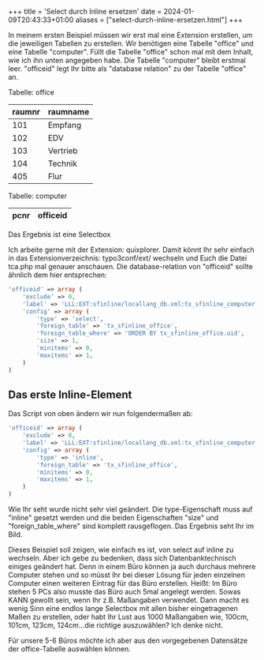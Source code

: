 +++
title = 'Select durch Inline ersetzen'
date = 2024-01-09T20:43:33+01:00
aliases = ["select-durch-inline-ersetzen.html"]
+++

In meinem ersten Beispiel müssen wir erst mal eine Extension erstellen, um die jeweiligen Tabellen zu erstellen. Wir benötigen eine Tabelle "office" und eine Tabelle "computer". Füllt die Tabelle "office" schon mal mit dem Inhalt, wie ich ihn unten angegeben habe. Die Tabelle "computer" bleibt erstmal leer. "officeid" legt Ihr bitte als "database relation" zu der Tabelle "office" an.

Tabelle: office

| raumnr | raumname |
|--------|----------|
| 101    | Empfang  |
| 102    | EDV      |
| 103    | Vertrieb |
| 104    | Technik  |
| 405    | Flur     |

Tabelle: computer

| pcnr | officeid |
|------|----------|

Das Ergebnis ist eine Selectbox

Ich arbeite gerne mit der Extension: quixplorer. Damit könnt Ihr sehr einfach in das Extensionverzeichnis: typo3conf/ext/ wechseln und Euch die Datei tca.php mal genauer anschauen. Die database-relation von "officeid" sollte ähnlich dem hier entsprechen:

```php
'officeid' => array (        
    'exclude' => 0,        
    'label' => 'LLL:EXT:sfinline/locallang_db.xml:tx_sfinline_computer.officeid',        
    'config' => array (
        'type' => 'select',    
        'foreign_table' => 'tx_sfinline_office',    
        'foreign_table_where' => 'ORDER BY tx_sfinline_office.uid',    
        'size' => 1,    
        'minitems' => 0,
        'maxitems' => 1,
    )
)
```

## Das erste Inline-Element

Das Script von oben ändern wir nun folgendermaßen ab:

```php
'officeid' => array (        
    'exclude' => 0,        
    'label' => 'LLL:EXT:sfinline/locallang_db.xml:tx_sfinline_computer.officeid',        
    'config' => array (
        'type' => 'inline',    
        'foreign_table' => 'tx_sfinline_office',    
        'minitems' => 0,
        'maxitems' => 1,
    )
)
```

Wie Ihr seht wurde nicht sehr viel geändert. Die type-Eigenschaft muss auf "inline" gesetzt werden und die beiden Eigenschaften "size" und "foreign_table_where" sind komplett rausgeflogen. Das Ergebnis seht Ihr im Bild.

Dieses Beispiel soll zeigen, wie einfach es ist, von select auf inline zu wechseln. Aber ich gebe zu bedenken, dass sich Datenbanktechnisch einiges geändert hat. Denn in einem Büro können ja auch durchaus mehrere Computer stehen und so müsst Ihr bei dieser Lösung für jeden einzelnen Computer einen weiteren Eintrag für das Büro erstellen. Heißt: Im Büro stehen 5 PCs also musste das Büro auch 5mal angelegt werden. Sowas KANN gewollt sein, wenn Ihr z.B. Maßangaben verwendet. Dann macht es wenig Sinn eine endlos lange Selectbox mit allen bisher eingetragenen Maßen zu erstellen, oder habt Ihr Lust aus 1000 Maßangaben wie, 100cm, 101cm, 123cm, 124cm...die richtige auszuwählen? Ich denke nicht.

Für unsere 5-6 Büros möchte ich aber aus den vorgegebenen Datensätze der office-Tabelle auswählen können.
